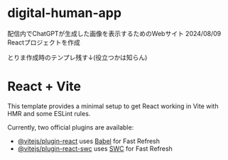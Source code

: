 # digital-human-app

配信内でChatGPTが生成した画像を表示するためのWebサイト
2024/08/09 Reactプロジェクトを作成

とりま作成時のテンプレ残す↓(役立つかは知らん)

# React + Vite

This template provides a minimal setup to get React working in Vite with HMR and some ESLint rules.

Currently, two official plugins are available:

- [@vitejs/plugin-react](https://github.com/vitejs/vite-plugin-react/blob/main/packages/plugin-react/README.md) uses [Babel](https://babeljs.io/) for Fast Refresh
- [@vitejs/plugin-react-swc](https://github.com/vitejs/vite-plugin-react-swc) uses [SWC](https://swc.rs/) for Fast Refresh
